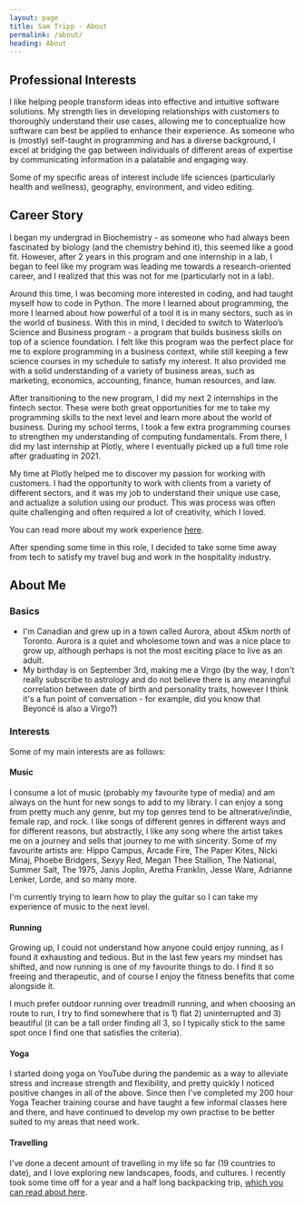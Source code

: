```yaml
---
layout: page
title: Sam Tripp - About
permalink: /about/
heading: About
---
```

## Professional Interests
I like helping people transform ideas into effective and intuitive software solutions. My strength lies in developing relationships with customers to thoroughly understand their use cases, allowing me to conceptualize how software can best be applied to enhance their experience. As someone who is (mostly) self-taught in programming and has a diverse background, I excel at bridging the gap between individuals of different areas of expertise by communicating information in a palatable and engaging way.

Some of my specific areas of interest include life sciences (particularly health and wellness), geography, environment, and video editing.

## Career Story
I began my undergrad in Biochemistry - as someone who had always been fascinated by biology (and the chemistry behind it), this seemed like a good fit. However, after 2 years in this program and one internship in a lab, I began to feel like my program was leading me towards a research-oriented career, and I realized that this was not for me (particularly not in a lab).

Around this time, I was becoming more interested in coding, and had taught myself how to code in Python. The more I learned about programming, the more I learned about how powerful of a tool it is in many sectors, such as in the world of business. With this in mind, I decided to switch to Waterloo’s Science and Business program - a program that builds business skills on top of a science foundation. I felt like this program was the perfect place for me to explore programming in a business context, while still keeping a few science courses in my schedule to satisfy my interest. It also provided me with a solid understanding of a variety of business areas, such as marketing, economics, accounting, finance, human resources, and law.

After transitioning to the new program, I did my next 2 internships in the fintech sector. These were both great opportunities for me to take my programming skills to the next level and learn more about the world of business. During my school terms, I took a few extra programming courses to strengthen my understanding of computing fundamentals. From there, I did my last internship at Plotly, where I eventually picked up a full time role after graduating in 2021. 

My time at Plotly helped me to discover my passion for working with customers. I had the opportunity to work with clients from a variety of different sectors, and it was my job to understand their unique use case, and actualize a solution using our product. This was process was often quite challenging and often required a lot of creativity, which I loved.

You can read more about my work experience [here](/experience/).

After spending some time in this role, I decided to take some time away from tech to satisfy my travel bug and work in the hospitality industry.

## About Me
### Basics
- I'm Canadian and grew up in a town called Aurora, about 45km north of Toronto. Aurora is a quiet and wholesome town and was a nice place to grow up, although perhaps is not the most exciting place to live as an adult.
- My birthday is on September 3rd, making me a Virgo (by the way, I don't really subscribe to astrology and do not believe there is any meaningful correlation between date of birth and personality traits, however I think it's a fun point of conversation - for example, did you know that Beyoncé is also a Virgo?)

### Interests
Some of my main interests are as follows:

#### Music
I consume a lot of music (probably my favourite type of media) and am always on the hunt for new songs to add to my library. I can enjoy a song from pretty much any genre, but my top genres tend to be altnerative/indie, female rap, and rock. I like songs of different genres in different ways and for different reasons, but abstractly, I like any song where the artist takes me on a journey and sells that journey to me with sincerity. Some of my favourite artists are: Hippo Campus, Arcade Fire, The Paper Kites, Nicki Minaj, Phoebe Bridgers, Sexyy Red, Megan Thee Stallion, The National, Summer Salt, The 1975, Janis Joplin, Aretha Franklin, Jesse Ware, Adrianne Lenker, Lorde, and so many more.

I'm currently trying to learn how to play the guitar so I can take my experience of music to the next level.

#### Running
Growing up, I could not understand how anyone could enjoy running, as I found it exhausting and tedious. But in the last few years my mindset has shifted, and now running is one of my favourite things to do. I find it so freeing and therapeutic, and of course I enjoy the fitness benefits that come alongside it.

I much prefer outdoor running over treadmill running, and when choosing an route to run, I try to find somewhere that is 1) flat 2) uninterrupted and 3) beautiful (it can be a tall order finding all 3, so I typically stick to the same spot once I find one that satisfies the criteria).

#### Yoga
I started doing yoga on YouTube during the pandemic as a way to alleviate stress and increase strength and flexibility, and pretty quickly I noticed positive changes in all of the above. Since then I've completed my 200 hour Yoga Teacher training course and have taught a few informal classes here and there, and have continued to develop my own practise to be better suited to my areas that need work.

#### Travelling
I've done a decent amount of travelling in my life so far (19 countries to date), and I love exploring new landscapes, foods, and cultures. I recently took some time off for a year and a half long backpacking trip, [which you can read about here](https://samtripp.ca/blog/2024/08/30/sams-travel-blog).
